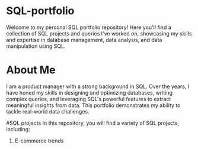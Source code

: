 # SQL-portfolio
Welcome to my personal SQL portfolio repository! Here you'll find a collection of SQL projects and queries I've worked on, showcasing my skills and expertise in database management, data analysis, and data manipulation using SQL.

# About Me
I am a product manager with a strong background in SQL. Over the years, I have honed my skills in designing and optimizing databases, writing complex queries, and leveraging SQL's powerful features to extract meaningful insights from data. This portfolio demonstrates my ability to tackle real-world data challenges. 

#SQL projects
In this repository, you will find a variety of SQL projects, including:
1. E-commerce trends
